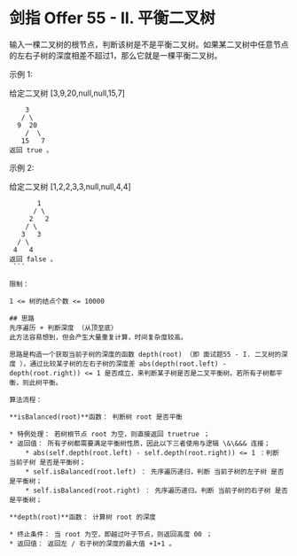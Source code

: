 # 剑指 Offer 55 - II. 平衡二叉树
输入一棵二叉树的根节点，判断该树是不是平衡二叉树。如果某二叉树中任意节点的左右子树的深度相差不超过1，那么它就是一棵平衡二叉树。

示例 1:

给定二叉树 [3,9,20,null,null,15,7]
```
    3
   / \
  9  20
    /  \
   15   7
返回 true 。
```
示例 2:

给定二叉树 [1,2,2,3,3,null,null,4,4]
```
       1
      / \
     2   2
    / \
   3   3
  / \
 4   4
返回 false 。
 ```

限制：

1 <= 树的结点个数 <= 10000

## 思路
先序遍历 + 判断深度 （从顶至底）
此方法容易想到，但会产生大量重复计算，时间复杂度较高。

思路是构造一个获取当前子树的深度的函数 depth(root) （即 面试题55 - I. 二叉树的深度 ），通过比较某子树的左右子树的深度差 abs(depth(root.left) - depth(root.right)) <= 1 是否成立，来判断某子树是否是二叉平衡树。若所有子树都平衡，则此树平衡。

算法流程：

**isBalanced(root)**函数： 判断树 root 是否平衡

* 特例处理： 若树根节点 root 为空，则直接返回 truetrue ；
* 返回值： 所有子树都需要满足平衡树性质，因此以下三者使用与逻辑 \&\&&& 连接；
    * abs(self.depth(root.left) - self.depth(root.right)) <= 1 ：判断 当前子树 是否是平衡树；
    * self.isBalanced(root.left) ： 先序遍历递归，判断 当前子树的左子树 是否是平衡树；
    * self.isBalanced(root.right) ： 先序遍历递归，判断 当前子树的右子树 是否是平衡树；

**depth(root)**函数： 计算树 root 的深度

* 终止条件： 当 root 为空，即越过叶子节点，则返回高度 00 ；
* 返回值： 返回左 / 右子树的深度的最大值 +1+1 。

